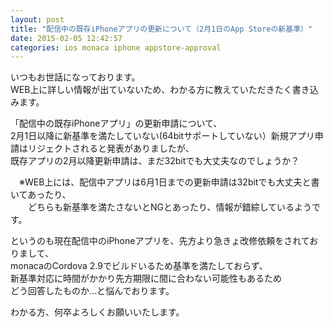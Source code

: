```yaml
---
layout: post
title: "配信中の既存iPhoneアプリの更新について（2月1日のApp Storeの新基準）"
date: 2015-02-05 12:42:57
categories: ios monaca iphone appstore-approval
---
```

<p>いつもお世話になっております。<br>
WEB上に詳しい情報が出ていないため、わかる方に教えていただきたく書き込みます。</p>

<p>「配信中の既存iPhoneアプリ」の更新申請について、<br>
2月1日以降に新基準を満たしていない(64bitサポートしていない）新規アプリ申請はリジェクトされると発表がありましたが、<br>
既存アプリの2月以降更新申請は、まだ32bitでも大丈夫なのでしょうか？</p>

<p>　※WEB上には、配信中アプリは6月1日までの更新申請は32bitでも大丈夫と書いてあったり、<br>
　　どちらも新基準を満たさないとNGとあったり、情報が錯綜しているようです。</p>

<p>というのも現在配信中のiPhoneアプリを、先方より急きょ改修依頼をされておりまして、<br>
monacaのCordova 2.9でビルドいるため基準を満たしておらず、<br>
新基準対応に時間がかかり先方期限に間に合わない可能性もあるため<br>
どう回答したものか…と悩んでおります。</p>

<p>わかる方、何卒よろしくお願いいたします。</p>

